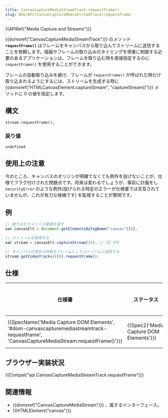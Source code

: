 ```yaml
---
title: CanvasCaptureMediaStreamTrack.requestFrame()
slug: Web/API/CanvasCaptureMediaStreamTrack/requestFrame
---
```


{{APIRef("Media Capture and Streams")}}

{{domxref("CanvasCaptureMediaStreamTrack")}} のメソッド **`requestFrame()`** はフレームをキャンバスから取り込んでストリームに送信することを依頼します。描画やフレームの取り込みのタイミングを慎重に制御する必要のあるアプリケーションは、フレームを取り込む時を直接指定するのに `requestFrame()` を使用することができます。

フレームの自動取り込みを避け、フレームが `requestFrame()` が呼ばれた時だけ取り込まれるようにするには、ストリームを生成する時に {{domxref("HTMLCanvasElement.captureStream", "captureStream()")}} メソッドに 0 の値を指定します。

## 構文

```
stream.requestFrame();
```

### 戻り値

`undefined`

## 使用上の注意

今のところ、キャンバスのオリジンが明確でなくても例外を投げないことが、仕様でフラグ付けされた問題点です。将来は変わるでしょうが、事前に計画をし `SecurityError` のような例外(投げられる特定のエラーが仕様書では言及されていませんが、これが有力な候補です) を監視することが賢明です。

## 例

```js
// 取り込むキャンバス要素を探す
var canvasElt = document.getElementsByTagName("canvas")[0];

// ストリームを取得する
var stream = canvasElt.captureStream(25); // 25 FPS

// キャンバスの現在の状態をフレームとしてストリームに送信する
stream.getVideoTracks()[0].requestFrame();
```

## 仕様

| 仕様書                                                                                                                                                                               | ステータス                                           | コメント |
| ------------------------------------------------------------------------------------------------------------------------------------------------------------------------------------ | ---------------------------------------------------- | -------- |
| {{SpecName('Media Capture DOM Elements', '#dom-canvascapturemediastreamtrack-requestframe', 'CanvasCaptureMediaStream.requestFrame()')}} | {{Spec2('Media Capture DOM Elements')}} | 初期定義 |

## ブラウザー実装状況

{{Compat("api.CanvasCaptureMediaStreamTrack.requestFrame")}}

## 関連情報

- {{domxref("CanvasCaptureMediaStream")}} 、属するインターフェース。
- {{HTMLElement("canvas")}}
